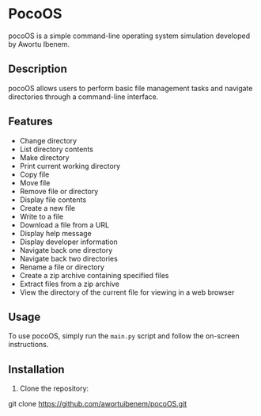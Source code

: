 # PocoOS

pocoOS is a simple command-line operating system simulation developed by Awortu Ibenem.

## Description

pocoOS allows users to perform basic file management tasks and navigate directories through a command-line interface.

## Features

- Change directory
- List directory contents
- Make directory
- Print current working directory
- Copy file
- Move file
- Remove file or directory
- Display file contents
- Create a new file
- Write to a file
- Download a file from a URL
- Display help message
- Display developer information
- Navigate back one directory
- Navigate back two directories
- Rename a file or directory
- Create a zip archive containing specified files
- Extract files from a zip archive
- View the directory of the current file for viewing in a web browser

## Usage

To use pocoOS, simply run the `main.py` script and follow the on-screen instructions.

## Installation

1. Clone the repository:

git clone https://github.com/awortuibenem/pocoOS.git
